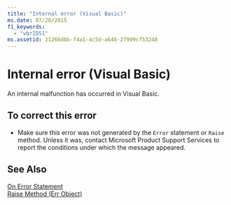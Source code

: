 ```yaml
---
title: "Internal error (Visual Basic)"
ms.date: 07/20/2015
f1_keywords: 
  - "vbrID51"
ms.assetid: 21266dbb-f4a1-4c5d-a646-27909cf53248
---
```

# Internal error (Visual Basic)
An internal malfunction has occurred in Visual Basic.  
  
## To correct this error  
  
-   Make sure this error was not generated by the `Error` statement or `Raise` method. Unless it was, contact Microsoft Product Support Services to report the conditions under which the message appeared.  
  
## See Also  
 [On Error Statement](../../visual-basic/language-reference/statements/on-error-statement.md)  
 [Raise Method (Err Object)](http://msdn.microsoft.com/library/80ffe307-57f1-4ef5-92d7-8ae7b6ec3f42)
